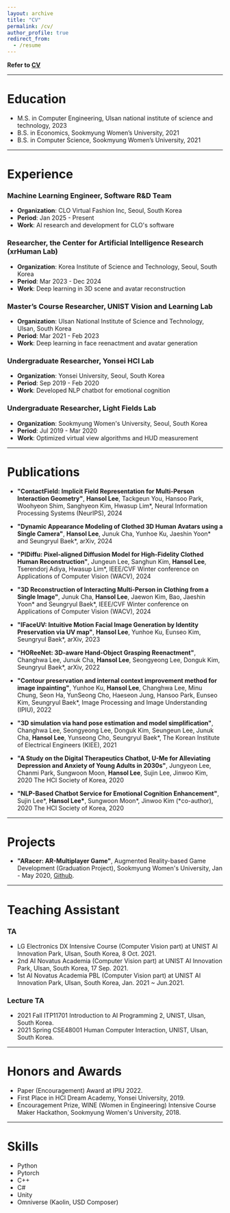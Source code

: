 ```yaml
---
layout: archive
title: "CV"
permalink: /cv/
author_profile: true
redirect_from:
  - /resume
---
```



**Refer to [CV](https://1drv.ms/b/c/1473e713daa6710c/ESbZ3gvWQc1Fgr91kPDBEZcBh7yxHxalZ23OAcPOpNFn-g?e=7Ox8MU)**

---

Education
======
* M.S. in Computer Engineering, Ulsan national institute of science and technology, 2023
* B.S. in Economics, Sookmyung Women’s University, 2021
* B.S. in Computer Science, Sookmyung Women’s University, 2021


---

Experience
==========

### Machine Learning Engineer, Software R&D Team
- **Organization**: CLO Virtual Fashion Inc, Seoul, South Korea
- **Period**: Jan 2025 - Present
- **Work**: AI research and development for CLO's software

### Researcher, the Center for Artificial Intelligence Research (xrHuman Lab)
- **Organization**: Korea Institute of Science and Technology, Seoul, South Korea
- **Period**: Mar 2023 - Dec 2024
- **Work**: Deep learning in 3D scene and avatar reconstruction

### Master’s Course Researcher, UNIST Vision and Learning Lab
- **Organization**: Ulsan National Institute of Science and Technology, Ulsan, South Korea
- **Period**: Mar 2021 - Feb 2023
- **Work**: Deep learning in face reenactment and avatar generation

### Undergraduate Researcher, Yonsei HCI Lab
- **Organization**: Yonsei University, Seoul, South Korea
- **Period**: Sep 2019 - Feb 2020
- **Work**: Developed NLP chatbot for emotional cognition

### Undergraduate Researcher, Light Fields Lab
- **Organization**: Sookmyung Women's University, Seoul, South Korea
- **Period**: Jul 2019 - Mar 2020
- **Work**: Optimized virtual view algorithms and HUD measurement

---

Publications
======
- **"ContactField: Implicit Field Representation for Multi-Person Interaction Geometry"**, **Hansol Lee**, Tackgeun You, Hansoo Park, Woohyeon Shim, Sanghyeon Kim, Hwasup Lim*, Neural Information Processing Systems (NeurIPS), 2024

- **"Dynamic Appearance Modeling of Clothed 3D Human Avatars using a Single Camera"**, **Hansol Lee**, Junuk Cha, Yunhoe Ku, Jaeshin Yoon\* and Seungryul Baek\*, arXiv, 2024

- **"PIDiffu: Pixel-aligned Diffusion Model for High-Fidelity Clothed Human Reconstruction"**, Jungeun Lee, Sanghun Kim, **Hansol Lee**, Tserendorj Adiya, Hwasup Lim\*, IEEE/CVF Winter conference on Applications of Computer Vision (WACV), 2024 

- **"3D Reconstruction of Interacting Multi-Person in Clothing from a Single Image"**, Junuk Cha, **Hansol Lee**, Jaewon Kim, Bao, Jaeshin Yoon\* and Seungryul Baek\*, IEEE/CVF Winter conference on Applications of Computer Vision (WACV), 2024

- **"IFaceUV: Intuitive Motion Facial Image Generation by Identity Preservation via UV map"**, **Hansol Lee**, Yunhoe Ku, Eunseo Kim, Seungryul Baek\*, arXiv, 2023

- **"HOReeNet: 3D-aware Hand-Object Grasping Reenactment"**, Changhwa Lee, Junuk Cha, **Hansol Lee**, Seongyeong Lee, Donguk Kim, Seungryul Baek\*, arXiv, 2022

- **"Contour preservation and internal context improvement method for image inpainting"**, Yunhoe Ku, **Hansol Lee**, Changhwa Lee, Minu Chung, Seon Ha, YunSeong Cho, Haeseon Jung, Hansoo Park, Eunseo Kim, Seungryul Baek\*, Image Processing and Image Understanding (IPIU), 2022

- **"3D simulation via hand pose estimation and model simplification"**, Changhwa Lee, Seongyeong Lee, Donguk Kim, Seungeun Lee, Junuk Cha, **Hansol Lee**, Yunseong Cho, Seungryul Baek\*, The Korean Institute of Electrical Engineers (KIEE), 2021

- **"A Study on the Digital Therapeutics Chatbot, U-Me for Alleviating Depression and Anxiety of Young Adults in 2030s"**, Jungyeon Lee, Chanmi Park, Sungwoon Moon, **Hansol Lee**, Sujin Lee, Jinwoo Kim, 2020 The HCI Society of Korea, 2020

- **"NLP-Based Chatbot Service for Emotional Cognition Enhancement"**, Sujin Lee\*, **Hansol Lee\***, Sungwoon Moon\*, Jinwoo Kim (*co-author), 2020 The HCI Society of Korea, 2020

---

Projects
======
- **"ARacer: AR-Multiplayer Game"**, Augmented Reality-based Game Development (Graduation Project), Sookmyung Women's University, Jan - May 2020, [Github](https://github.com/2Hansol/ARacer_AR-Multiplayer-Game).


---

Teaching Assistant
======
### TA
* LG Electronics DX Intensive Course (Computer Vision part) at UNIST AI Innovation Park, Ulsan, South Korea, 8 Oct. 2021.
* 2nd AI Novatus Academia (Computer Vision part) at UNIST AI Innovation Park, Ulsan, South Korea, 17 Sep. 2021.
* 1st AI Novatus Academia PBL (Computer Vision part) at UNIST AI Innovation Park, Ulsan, South Korea, Jan. 2021 ~ Jun.2021.

### Lecture TA
* 2021 Fall ITP11701 Introduction to AI Programming 2, UNIST, Ulsan, South Korea.
* 2021 Spring CSE48001 Human Computer Interaction, UNIST, Ulsan, South Korea.

---

Honors and Awards
======
* Paper (Encouragement) Award at IPIU 2022. 
* First Place in HCI Dream Academy, Yonsei University, 2019. 
* Encouragement Prize, WINE (Women in Engineering) Intensive Course Maker Hackathon, Sookmyung Women's University, 2018. 

---

Skills
======
* Python
* Pytorch
* C++
* C#
* Unity
* Omniverse (Kaolin, USD Composer)
